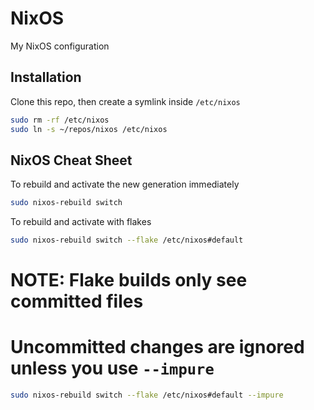 # NixOS

My NixOS configuration

## Installation

Clone this repo, then create a symlink inside `/etc/nixos`

```sh
sudo rm -rf /etc/nixos
sudo ln -s ~/repos/nixos /etc/nixos
```

## NixOS Cheat Sheet

To rebuild and activate the new generation immediately

```sh
sudo nixos-rebuild switch
```

To rebuild and activate with flakes

```sh
sudo nixos-rebuild switch --flake /etc/nixos#default
```

# NOTE: Flake builds only see committed files
# Uncommitted changes are ignored unless you use `--impure`

```sh
sudo nixos-rebuild switch --flake /etc/nixos#default --impure
```
